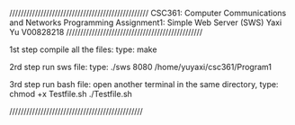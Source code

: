
/////////////////////////////////////////////////
CSC361: Computer Communications and Networks
Programming Assignment1: Simple Web Server (SWS)
Yaxi Yu
V00828218
////////////////////////////////////////////////


1st step compile all the files:
     type: make

2rd step run sws file:
     type: ./sws 8080 /home/yuyaxi/csc361/Program1


3rd step run bash file:
     open another terminal in the same directory,
     type: chmod +x Testfile.sh
           ./Testfile.sh

///////////////////////////////////////////////
